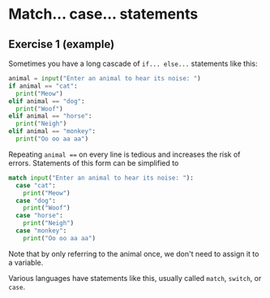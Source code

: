 # Match... case... statements

## Exercise 1 (example)

Sometimes you have a long cascade of `if... else...` statements like this:

```python
animal = input("Enter an animal to hear its noise: ")
if animal == "cat":
  print("Meow")
elif animal == "dog":
  print("Woof")
elif animal == "horse":
  print("Neigh")
elif animal == "monkey":
  print("Oo oo aa aa")
```

Repeating `animal ==` on every line is tedious and increases the risk of errors. Statements of this form can be
simplified to

```python
match input("Enter an animal to hear its noise: "):
  case "cat":
    print("Meow")
  case "dog":
    print("Woof")
  case "horse":
    print("Neigh")
  case "monkey":
    print("Oo oo aa aa")
```

Note that by only referring to the animal once, we don't need to assign it to a variable.

Various languages have statements like this, usually called `match`, `switch`, or `case`.
